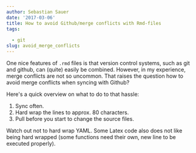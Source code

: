 ```yaml
---
author: Sebastian Sauer
date: '2017-03-06'
title: How to avoid Github/merge conflicts with Rmd-files
tags:
  
  - git
slug: avoid_merge_conflicts
---
```



One nice features of `.rmd` files is that version control systems, such as git and github, can (quite) easily be combined. However, in my experience, merge conflicts are not so uncommon. That raises the question how to avoid merge conflicts when syncing with Github?

Here's a quick overview on what to do to that hassle:


1. Sync often.
2. Hard wrap the lines to approx. 80 characters.
3. Pull before you start to change the source files.


Watch out not to hard wrap YAML. Some Latex code also does not like being hard wrapped (some functions need their own, new line to be executed properly).
